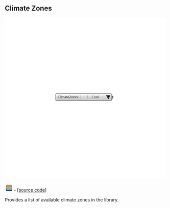 ## Climate Zones

![](../../images/components/Climate_Zones.png)

![](../../images/icons/Climate_Zones.png) - [[source code]](https://github.com/ladybug-tools/honeybee-grasshopper-energy/blob/master/honeybee_grasshopper_energy/src//HB%20Climate%20Zones.py)


Provides a list of available climate zones in the library. 